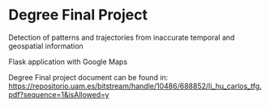 # Degree Final Project
Detection of patterns and trajectories from inaccurate temporal and geospatial information

Flask application with Google Maps 

Degree Final project document can be found in:
https://repositorio.uam.es/bitstream/handle/10486/688852/li_hu_carlos_tfg.pdf?sequence=1&isAllowed=y
